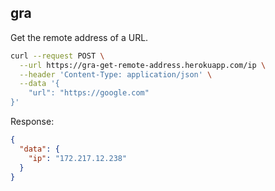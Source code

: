 ## gra

Get the remote address of a URL.

```bash
curl --request POST \
  --url https://gra-get-remote-address.herokuapp.com/ip \
  --header 'Content-Type: application/json' \
  --data '{
	"url": "https://google.com"
}'
```

Response:

```json
{
  "data": {
    "ip": "172.217.12.238"
  }
}
```
